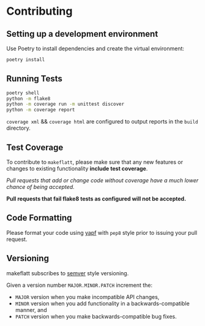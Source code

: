 # Contributing

## Setting up a development environment

Use Poetry to install dependencies and create the virtual environment:

```bash
poetry install
```

## Running Tests

```bash
poetry shell
python -m flake8
python -m coverage run -m unittest discover
python -m coverage report
```

`coverage xml` && `coverage html` are configured to output reports in the `build` directory.

## Test Coverage

To contribute to `makeflatt`, please make sure that any new features or changes to existing functionality **include test coverage**.

*Pull requests that add or change code without coverage have a much lower chance of being accepted.*

**Pull requests that fail flake8 tests as configured will not be accepted.**

## Code Formatting

Please format your code using [yapf](http://pypi.python.org/pypi/yapf)
with ``pep8`` style prior to issuing your pull request.

## Versioning

makeflatt subscribes to [semver](https://semver.org) style versioning.

Given a version number `MAJOR.MINOR.PATCH` increment the:

- `MAJOR` version when you make incompatible API changes,
- `MINOR` version when you add functionality in a backwards-compatible manner, and
- `PATCH` version when you make backwards-compatible bug fixes.